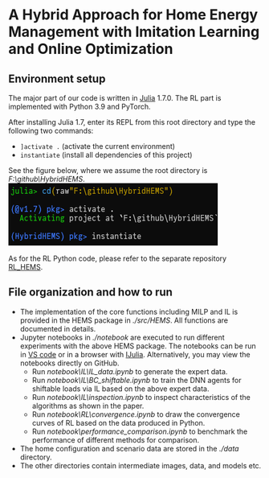 # A Hybrid Approach for Home Energy Management with Imitation Learning and Online Optimization

## Environment setup

The major part of our code is written in [Julia](https://julialang.org/) 1.7.0. The RL part is implemented with Python 3.9 and PyTorch.

After installing Julia 1.7, enter its REPL from this root directory and
type the following two commands:

- `]activate .` (activate the current environment)
- `instantiate` (install all dependencies of this project)

See the figure below, where we assume the root directory is *F:\github\HybridHEMS*.
![env](doc/img/env-setup.png)

As for the RL Python code, please refer to the separate repository [RL_HEMS](https://github.com/leeraiyan/RL_HEMS).

## File organization and how to run

- The implementation of the core functions including MILP and IL is provided in the HEMS package in *./src/HEMS*. All functions are documented in details.
- Jupyter notebooks in *./notebook* are executed to run different experiments with the above HEMS package. The notebooks can be run in [VS code](https://code.visualstudio.com/docs/datascience/jupyter-notebooks) or in a browser with [IJulia](https://github.com/JuliaLang/IJulia.jl). Alternatively, you may view the notebooks directly on GitHub.
  - Run *notebook\IL\IL_data.ipynb* to generate the expert data.
  - Run *notebook\IL\BC_shiftable.ipynb* to train the DNN agents for shiftable loads via IL based on the above expert data.
  - Run *notebook\IL\inspection.ipynb* to inspect characteristics of the algorithms as shown in the paper.
  - Run *notebook\RL\convergence.ipynb* to draw the convergence curves of RL based on the data produced in Python.
  - Run *notebook\performance_comparison.ipynb* to benchmark the performance of different methods for comparison.
- The home configuration and scenario data are stored in the *./data* directory.
- The other directories contain intermediate images, data, and models etc.
